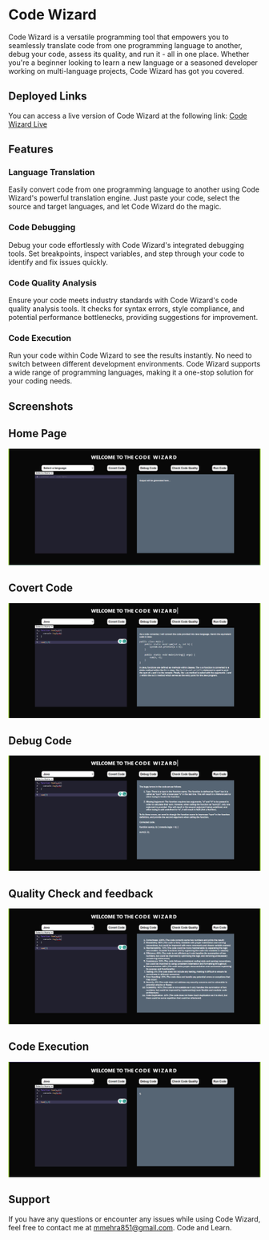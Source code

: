 
# Code Wizard
Code Wizard is a versatile programming tool that empowers you to seamlessly translate code from one programming language to another, debug your code, assess its quality, and run it - all in one place. Whether you're a beginner looking to learn a new language or a seasoned developer working on multi-language projects, Code Wizard has got you covered.
## Deployed Links

You can access a live version of Code Wizard at the following link: [Code Wizard Live](https://vermillion-cannoli-a72be1.netlify.app/)
## Features

### Language Translation
Easily convert code from one programming language to another using Code Wizard's powerful translation engine. Just paste your code, select the source and target languages, and let Code Wizard do the magic.

### Code Debugging
Debug your code effortlessly with Code Wizard's integrated debugging tools. Set breakpoints, inspect variables, and step through your code to identify and fix issues quickly.

### Code Quality Analysis
Ensure your code meets industry standards with Code Wizard's code quality analysis tools. It checks for syntax errors, style compliance, and potential performance bottlenecks, providing suggestions for improvement.

### Code Execution
Run your code within Code Wizard to see the results instantly. No need to switch between different development environments. Code Wizard supports a wide range of programming languages, making it a one-stop solution for your coding needs.

## Screenshots
## Home Page
![Screenshot 1](Frontend/Screenshots/Screenshot%20(120).png)
## Covert Code
![Screenshot 2](Frontend/Screenshots/Screenshot%20(121).png)
## Debug Code
![Screenshot 3](Frontend/Screenshots/Screenshot%20(122).png)
## Quality Check and feedback
![Screenshot 4](Frontend/Screenshots/Screenshot%20(123).png)
## Code Execution
![Screenshot 5](Frontend/Screenshots/Screenshot%20(124).png)

## Support

If you have any questions or encounter any issues while using Code Wizard,  feel free to contact me at mmehra851@gmail.com. Code and Learn.

